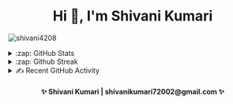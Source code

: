 <h1 align="center">Hi 👋, I'm Shivani Kumari</h1>
<p><img align="center" src="https://github-readme-stats.vercel.app/api/top-langs?username=shivani4208&show_icons=true&locale=en&layout=compact" alt="shivani4208" /></p>
<details>
  <summary>:zap: GitHub Stats</summary>
  <p><img align="left" src="https://github-readme-stats.vercel.app/api?username=shivani4208&show_icons=true&locale=en&theme=tokyonight" alt="shiavni4208" /></p>
</details>
<details>
  <summary>:zap: Github Streak</summary>
  <p><img align="left" src="https://github-readme-streak-stats.herokuapp.com/?user=shivani4208&" alt="shivani4208" /></p>
</details>
<details>
  <summary>✍ Recent GitHub Activity</summary>
  
<!--START_SECTION:activity-->
1. 🎉 Merged PR [#26](https://github.com/ContriHUB/Concise/pull/26) in [ContriHUB/Concise](https://github.com/ContriHUB/Concise)
2. 🎉 Merged PR [#51](https://github.com/ContriHUB/LeetSolve/pull/51) in [ContriHUB/LeetSolve](https://github.com/ContriHUB/LeetSolve)
3. 🎉 Merged PR [#36](https://github.com/ContriHUB/Gif-It/pull/36) in [ContriHUB/Gif-It](https://github.com/ContriHUB/Gif-It)
<!--END_SECTION:activity-->

</details>
<h4 align="center">✨ Shivani Kumari | shivanikumari72002@gmail.com ✨</h4>
